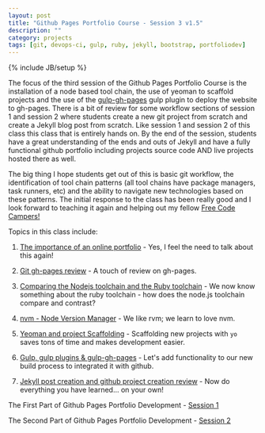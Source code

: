 ```yaml
---
layout: post
title: "Github Pages Portfolio Course - Session 3 v1.5"
description: ""
category: projects
tags: [git, devops-ci, gulp, ruby, jekyll, bootstrap, portfoliodev]
---
```

{% include JB/setup %}

The focus of the third session of the Github Pages Portfolio Course is the installation of a node based tool chain, the use of yeoman to scaffold projects and the use of the [gulp-gh-pages](https://www.npmjs.com/package/gulp-gh-pages) gulp plugin to deploy the website to gh-pages. There is a bit of review for some workflow sections of session 1 and session 2 where students create a new git project from scratch and create a Jekyll blog post from scratch. Like session 1 and session 2 of this class this class that is entirely hands on. By the end of the session, students have a great understanding of the ends and outs of Jekyll and have a fully functional github portfolio including projects source code AND live projects hosted there as well. 

The big thing I hope students get out of this is basic git workflow, the identification of tool chain patterns (all tool chains have package managers, task runners, etc) and the ability to navigate new technologies based on these patterns. The initial response to the class has been really good and I look forward to teaching it again and helping out my fellow [Free Code Campers!](http://www.freecodecamp.com/)

Topics in this class include: 

1. [The importance of an online portfolio](http://slides.com/ricmclaughlin/githubportfolio1-1-2#/2) - Yes, I feel the need to talk about this again!

2. [Git gh-pages review](http://slides.com/ricmclaughlin/githubportfolio1-1-2#/5) - A touch of review on gh-pages.

3. [Comparing the Nodejs toolchain and the Ruby toolchain](http://slides.com/ricmclaughlin/githubportfolio1-1-2#/12) - We now know something about the ruby toolchain - how does the node.js toolchain compare and contrast?

4. [nvm - Node Version Manager](http://slides.com/ricmclaughlin/githubportfolio1-1-2#/15) - We like rvm; we learn to love nvm.

5. [Yeoman and project Scaffolding](http://slides.com/ricmclaughlin/githubportfolio1-1-2#/19) - Scaffolding new projects with <code>yo</code> saves tons of time and makes development easier.

6. [Gulp, gulp plugins &amp; gulp-gh-pages](http://slides.com/ricmclaughlin/githubportfolio1-1-2#/25) - Let's add functionality to our new build process to integrated it with github.

7. [Jekyll post creation and github project creation review](http://slides.com/ricmclaughlin/githubportfolio1-1-2#/27) - Now do everything you have learned... on your own!

<p>
  The First Part of Github Pages Portfolio Development - <a href={{ BASE_PATH }}"/projects/github-pages-portfolio-session1">Session 1</a>
</p>
<p>
  The Second Part of Github Pages Portfolio Development - <a href={{ BASE_PATH }}"/projects/github-pages-portfolio-session2">Session 2</a>
</p>